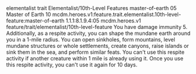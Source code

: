 <ability>
  <metadata>
    <class>elementalist</class>
    <feature_type>trait</feature_type>
    <file_dpath>Elementalist/10th-Level Features</file_dpath>
    <item_id>master-of-earth</item_id>
    <item_index>05</item_index>
    <item_name>Master of Earth</item_name>
    <level>10</level>
    <scc>mcdm.heroes.v1:feature.trait.elementalist.10th-level-feature:master-of-earth</scc>
    <scdc>1.1.1:8.1.9.4:05</scdc>
    <source>mcdm.heroes.v1</source>
    <type>feature/trait/elementalist/10th-level-feature</type>
  </metadata>
  <effects>
    <effect type="mundane">You have damage immunity 5.
Additionally, as a respite activity, you can shape the mundane earth around you in a 1-mile radius. You can open sinkholes, form mountains, level mundane structures or whole settlements, create canyons, raise islands or sink them in the sea, and perform similar feats. You can&apos;t use this respite activity if another creature within 1 mile is already using it. Once you use this respite activity, you can&apos;t use it again for 10 days.</effect>
  </effects>
</ability>

